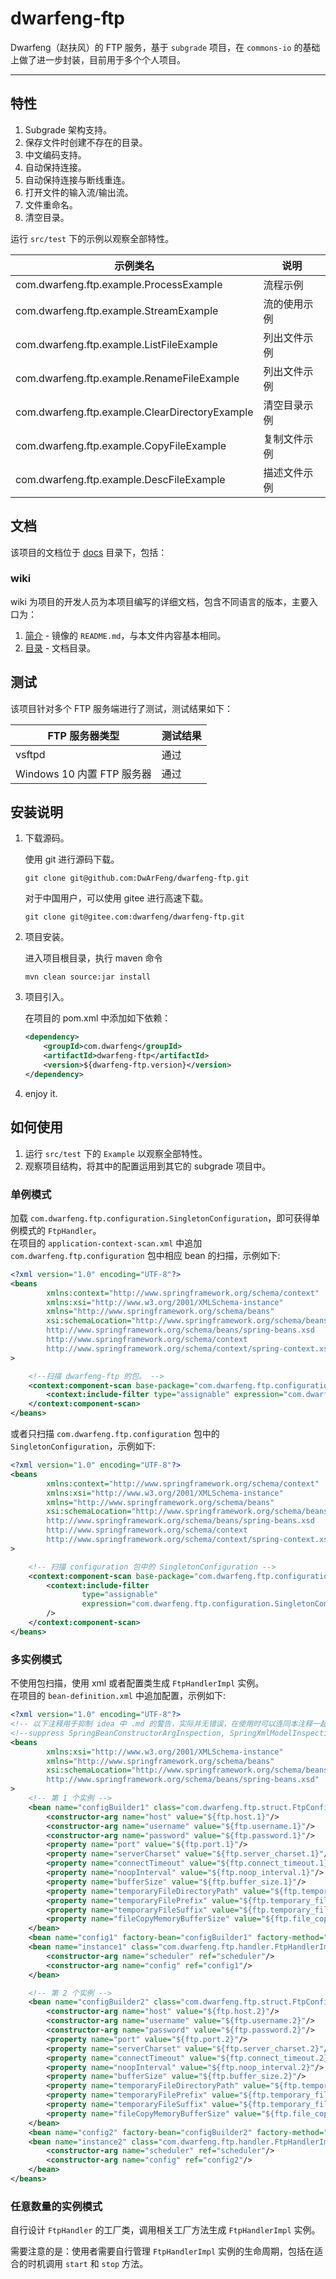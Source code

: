 # dwarfeng-ftp

Dwarfeng（赵扶风）的 FTP 服务，基于 `subgrade` 项目，在 `commons-io` 的基础上做了进一步封装，目前用于多个个人项目。

---

## 特性

1. Subgrade 架构支持。
2. 保存文件时创建不存在的目录。
3. 中文编码支持。
4. 自动保持连接。
5. 自动保持连接与断线重连。
6. 打开文件的输入流/输出流。
7. 文件重命名。
8. 清空目录。

运行 `src/test` 下的示例以观察全部特性。

| 示例类名                                           | 说明     |
|------------------------------------------------|--------|
| com.dwarfeng.ftp.example.ProcessExample        | 流程示例   |
| com.dwarfeng.ftp.example.StreamExample         | 流的使用示例 |
| com.dwarfeng.ftp.example.ListFileExample       | 列出文件示例 |
| com.dwarfeng.ftp.example.RenameFileExample     | 列出文件示例 |
| com.dwarfeng.ftp.example.ClearDirectoryExample | 清空目录示例 |
| com.dwarfeng.ftp.example.CopyFileExample       | 复制文件示例 |
| com.dwarfeng.ftp.example.DescFileExample       | 描述文件示例 |

## 文档

该项目的文档位于 [docs](./docs) 目录下，包括：

### wiki

wiki 为项目的开发人员为本项目编写的详细文档，包含不同语言的版本，主要入口为：

1. [简介](./docs/wiki/zh_CN/Introduction.md) - 镜像的 `README.md`，与本文件内容基本相同。
2. [目录](./docs/wiki/zh_CN/Contents.md) - 文档目录。

## 测试

该项目针对多个 FTP 服务端进行了测试，测试结果如下：

| FTP 服务器类型             | 测试结果 |
|-----------------------|------|
| vsftpd                | 通过   |
| Windows 10 内置 FTP 服务器 | 通过   |

## 安装说明

1. 下载源码。

   使用 git 进行源码下载。

   ```shell
   git clone git@github.com:DwArFeng/dwarfeng-ftp.git
   ```

   对于中国用户，可以使用 gitee 进行高速下载。

   ```shell
   git clone git@gitee.com:dwarfeng/dwarfeng-ftp.git
   ```

2. 项目安装。

   进入项目根目录，执行 maven 命令

   ```shell
   mvn clean source:jar install
   ```

3. 项目引入。

   在项目的 pom.xml 中添加如下依赖：

   ```xml
   <dependency>
       <groupId>com.dwarfeng</groupId>
       <artifactId>dwarfeng-ftp</artifactId>
       <version>${dwarfeng-ftp.version}</version>
   </dependency>
   ```

4. enjoy it.

## 如何使用

1. 运行 `src/test` 下的 `Example` 以观察全部特性。
2. 观察项目结构，将其中的配置运用到其它的 subgrade 项目中。

### 单例模式

加载 `com.dwarfeng.ftp.configuration.SingletonConfiguration`，即可获得单例模式的 `FtpHandler`。  
在项目的 `application-context-scan.xml` 中追加 `com.dwarfeng.ftp.configuration` 包中相应 bean 的扫描，示例如下:

```xml
<?xml version="1.0" encoding="UTF-8"?>
<beans
        xmlns:context="http://www.springframework.org/schema/context"
        xmlns:xsi="http://www.w3.org/2001/XMLSchema-instance"
        xmlns="http://www.springframework.org/schema/beans"
        xsi:schemaLocation="http://www.springframework.org/schema/beans
        http://www.springframework.org/schema/beans/spring-beans.xsd
        http://www.springframework.org/schema/context
        http://www.springframework.org/schema/context/spring-context.xsd"
>

    <!--扫描 dwarfeng-ftp 的包。 -->
    <context:component-scan base-package="com.dwarfeng.ftp.configuration" use-default-filters="false">
        <context:include-filter type="assignable" expression="com.dwarfeng.ftp.configuration.SingletonConfiguration"/>
    </context:component-scan>
</beans>
```

或者只扫描 `com.dwarfeng.ftp.configuration` 包中的 `SingletonConfiguration`，示例如下:

```xml
<?xml version="1.0" encoding="UTF-8"?>
<beans
        xmlns:context="http://www.springframework.org/schema/context"
        xmlns:xsi="http://www.w3.org/2001/XMLSchema-instance"
        xmlns="http://www.springframework.org/schema/beans"
        xsi:schemaLocation="http://www.springframework.org/schema/beans
        http://www.springframework.org/schema/beans/spring-beans.xsd
        http://www.springframework.org/schema/context
        http://www.springframework.org/schema/context/spring-context.xsd"
>

    <!-- 扫描 configuration 包中的 SingletonConfiguration -->
    <context:component-scan base-package="com.dwarfeng.ftp.configuration" use-default-filters="false">
        <context:include-filter
                type="assignable"
                expression="com.dwarfeng.ftp.configuration.SingletonConfiguration"
        />
    </context:component-scan>
</beans>
```

### 多实例模式

不使用包扫描，使用 xml 或者配置类生成 `FtpHandlerImpl` 实例。  
在项目的 `bean-definition.xml` 中追加配置，示例如下:

```xml
<?xml version="1.0" encoding="UTF-8"?>
<!-- 以下注释用于抑制 idea 中 .md 的警告，实际并无错误，在使用时可以连同本注释一起删除。 -->
<!--suppress SpringBeanConstructorArgInspection, SpringXmlModelInspection, SpringPlaceholdersInspection -->
<beans
        xmlns:xsi="http://www.w3.org/2001/XMLSchema-instance"
        xmlns="http://www.springframework.org/schema/beans"
        xsi:schemaLocation="http://www.springframework.org/schema/beans
        http://www.springframework.org/schema/beans/spring-beans.xsd"
>
    <!-- 第 1 个实例 -->
    <bean name="configBuilder1" class="com.dwarfeng.ftp.struct.FtpConfig.Builder">
        <constructor-arg name="host" value="${ftp.host.1}"/>
        <constructor-arg name="username" value="${ftp.username.1}"/>
        <constructor-arg name="password" value="${ftp.password.1}"/>
        <property name="port" value="${ftp.port.1}"/>
        <property name="serverCharset" value="${ftp.server_charset.1}"/>
        <property name="connectTimeout" value="${ftp.connect_timeout.1}"/>
        <property name="noopInterval" value="${ftp.noop_interval.1}"/>
        <property name="bufferSize" value="${ftp.buffer_size.1}"/>
        <property name="temporaryFileDirectoryPath" value="${ftp.temporary_file_directory_path.1}"/>
        <property name="temporaryFilePrefix" value="${ftp.temporary_file_prefix.1}"/>
        <property name="temporaryFileSuffix" value="${ftp.temporary_file_suffix.1}"/>
        <property name="fileCopyMemoryBufferSize" value="${ftp.file_copy_memory_buffer_size.1}"/>
    </bean>
    <bean name="config1" factory-bean="configBuilder1" factory-method="build"/>
    <bean name="instance1" class="com.dwarfeng.ftp.handler.FtpHandlerImpl" init-method="start" destroy-method="stop">
        <constructor-arg name="scheduler" ref="scheduler"/>
        <constructor-arg name="config" ref="config1"/>
    </bean>

    <!-- 第 2 个实例 -->
    <bean name="configBuilder2" class="com.dwarfeng.ftp.struct.FtpConfig.Builder">
        <constructor-arg name="host" value="${ftp.host.2}"/>
        <constructor-arg name="username" value="${ftp.username.2}"/>
        <constructor-arg name="password" value="${ftp.password.2}"/>
        <property name="port" value="${ftp.port.2}"/>
        <property name="serverCharset" value="${ftp.server_charset.2}"/>
        <property name="connectTimeout" value="${ftp.connect_timeout.2}"/>
        <property name="noopInterval" value="${ftp.noop_interval.2}"/>
        <property name="bufferSize" value="${ftp.buffer_size.2}"/>
        <property name="temporaryFileDirectoryPath" value="${ftp.temporary_file_directory_path.2}"/>
        <property name="temporaryFilePrefix" value="${ftp.temporary_file_prefix.2}"/>
        <property name="temporaryFileSuffix" value="${ftp.temporary_file_suffix.2}"/>
        <property name="fileCopyMemoryBufferSize" value="${ftp.file_copy_memory_buffer_size.2}"/>
    </bean>
    <bean name="config2" factory-bean="configBuilder2" factory-method="build"/>
    <bean name="instance2" class="com.dwarfeng.ftp.handler.FtpHandlerImpl" init-method="start" destroy-method="stop">
        <constructor-arg name="scheduler" ref="scheduler"/>
        <constructor-arg name="config" ref="config2"/>
    </bean>
</beans>
```

### 任意数量的实例模式

自行设计 `FtpHandler` 的工厂类，调用相关工厂方法生成 `FtpHandlerImpl` 实例。

需要注意的是：使用者需要自行管理 `FtpHandlerImpl` 实例的生命周期，包括在适合的时机调用 `start` 和 `stop` 方法。
